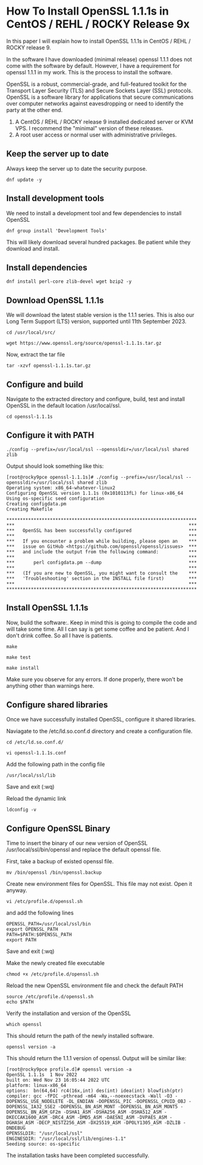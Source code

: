 # How To Install OpenSSL 1.1.1s in CentOS / REHL / ROCKY Release 9x

In this paper I will explain how to install OpenSSL 1.1.1s in CentOS / REHL / ROCKY release 9.

In the software I have downloaded (minimal release) openssl 1.1.1 does not come with the software by default. However, I have a requirement for openssl 1.1.1 in my work. This is the process to install the software.

OpenSSL is a robust, commercial-grade, and full-featured toolkit for the Transport Layer Security (TLS) and Secure Sockets Layer (SSL) protocols. OpenSSL is a software library for applications that secure communications over computer networks against eavesdropping or need to identify the party at the other end.

1. A CentOS / REHL / ROCKY release 9 installed dedicated server or KVM VPS. I recommend the "minimal" version of these releases.
1. A root user access or normal user with administrative privileges.

## Keep the server up to date

Always keep the server up to date the security purpose.
```
dnf update -y
```
## Install development tools

We need to install a development tool and few dependencies to install OpenSSL
```
dnf group install 'Development Tools'
```
This will likely download several hundred packages. Be patient while they download and install.

## Install dependencies
```
dnf install perl-core zlib-devel wget bzip2 -y
```
## Download OpenSSL 1.1.1s

We will download the latest stable version is the 1.1.1 series. This is also our Long Term Support (LTS) version, supported until 11th September 2023.
```
cd /usr/local/src/
```
```
wget https://www.openssl.org/source/openssl-1.1.1s.tar.gz
```
Now, extract the tar file

```
tar -xzvf openssl-1.1.1s.tar.gz
```
## Configure and build

Navigate to the extracted directory and configure, build, test and install OpenSSL in the default location /usr/local/ssl.

```
cd openssl-1.1.1s
```

## Configure it with PATH
```
./config --prefix=/usr/local/ssl --openssldir=/usr/local/ssl shared zlib
```

Output should look something like this:

```
[root@rocky9pce openssl-1.1.1s]# ./config --prefix=/usr/local/ssl --openssldir=/usr/local/ssl shared zlib
Operating system: x86_64-whatever-linux2
Configuring OpenSSL version 1.1.1s (0x1010113fL) for linux-x86_64
Using os-specific seed configuration
Creating configdata.pm
Creating Makefile

**********************************************************************
***                                                                ***
***   OpenSSL has been successfully configured                     ***
***                                                                ***
***   If you encounter a problem while building, please open an    ***
***   issue on GitHub <https://github.com/openssl/openssl/issues>  ***
***   and include the output from the following command:           ***
***                                                                ***
***       perl configdata.pm --dump                                ***
***                                                                ***
***   (If you are new to OpenSSL, you might want to consult the    ***
***   'Troubleshooting' section in the INSTALL file first)         ***
***                                                                ***
**********************************************************************
```

## Install OpenSSL 1.1.1s

Now, build the software:. Keep in mind this is going to compile the code and will take some time. All I can say is get some coffee and be patient. And I don't drink coffee. So all I have is patients.

```
make
```
```
make test
```
```
make install
```
Make sure you observe for any errors. If done properly, there won't be anything other than warnings here.

## Configure shared libraries

Once we have successfully installed OpenSSL, configure it shared libraries.

Naviagate to the /etc/ld.so.conf.d directory and create a configuration file.

```
cd /etc/ld.so.conf.d/
```
```
vi openssl-1.1.1s.conf
```

Add the following path in the config file

    /usr/local/ssl/lib

Save and exit (:wq)

Reload the dynamic link

```
ldconfig -v
```

## Configure OpenSSL Binary

Time to insert the binary of our new version of OpenSSL /usr/local/ssl/bin/openssl and replace the default openssl file.

First, take a backup of existed openssl file.

```
mv /bin/openssl /bin/openssl.backup
```

Create new environment files for OpenSSL. This file may not exist. Open it anyway.

```
vi /etc/profile.d/openssl.sh
```

and add the following lines

```
OPENSSL_PATH=/usr/local/ssl/bin
export OPENSSL_PATH
PATH=$PATH:$OPENSSL_PATH
export PATH
```

Save and exit (:wq)

Make the newly created file executable
```
chmod +x /etc/profile.d/openssl.sh
```
Reload the new OpenSSL environment file and check the default PATH
```
source /etc/profile.d/openssl.sh
echo $PATH
```

Verify the installation and version of the OpenSSL

```
which openssl
```
This should return the path of the newly installed software.
```
openssl version -a
```
This should return the 1.1.1 version of openssl. Output will be similar like:

```
[root@rocky9pce profile.d]# openssl version -a
OpenSSL 1.1.1s  1 Nov 2022
built on: Wed Nov 23 16:05:44 2022 UTC
platform: linux-x86_64
options:  bn(64,64) rc4(16x,int) des(int) idea(int) blowfish(ptr)
compiler: gcc -fPIC -pthread -m64 -Wa,--noexecstack -Wall -O3 -DOPENSSL_USE_NODELETE -DL_ENDIAN -DOPENSSL_PIC -DOPENSSL_CPUID_OBJ -DOPENSSL_IA32_SSE2 -DOPENSSL_BN_ASM_MONT -DOPENSSL_BN_ASM_MONT5 -DOPENSSL_BN_ASM_GF2m -DSHA1_ASM -DSHA256_ASM -DSHA512_ASM -DKECCAK1600_ASM -DRC4_ASM -DMD5_ASM -DAESNI_ASM -DVPAES_ASM -DGHASH_ASM -DECP_NISTZ256_ASM -DX25519_ASM -DPOLY1305_ASM -DZLIB -DNDEBUG
OPENSSLDIR: "/usr/local/ssl"
ENGINESDIR: "/usr/local/ssl/lib/engines-1.1"
Seeding source: os-specific
```

The installation tasks have been completed successfully.